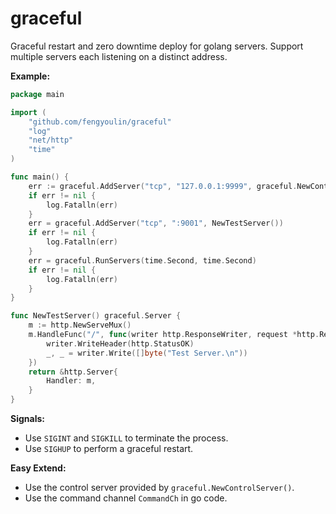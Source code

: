 # graceful #

Graceful restart and zero downtime deploy for golang servers. Support multiple servers each listening on a distinct address.

**Example:**
```go
package main

import (
	"github.com/fengyoulin/graceful"
	"log"
	"net/http"
	"time"
)

func main() {
	err := graceful.AddServer("tcp", "127.0.0.1:9999", graceful.NewControlServer())
	if err != nil {
		log.Fatalln(err)
	}
	err = graceful.AddServer("tcp", ":9001", NewTestServer())
	if err != nil {
		log.Fatalln(err)
	}
	err = graceful.RunServers(time.Second, time.Second)
	if err != nil {
		log.Fatalln(err)
	}
}

func NewTestServer() graceful.Server {
	m := http.NewServeMux()
	m.HandleFunc("/", func(writer http.ResponseWriter, request *http.Request) {
		writer.WriteHeader(http.StatusOK)
		_, _ = writer.Write([]byte("Test Server.\n"))
	})
	return &http.Server{
		Handler: m,
	}
}
```
**Signals:**
- Use `SIGINT` and `SIGKILL` to terminate the process.
- Use `SIGHUP` to perform a graceful restart.

**Easy Extend:**
- Use the control server provided by `graceful.NewControlServer()`.
- Use the command channel `CommandCh` in go code.

